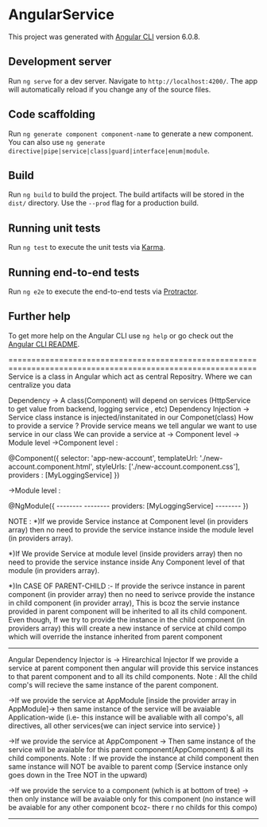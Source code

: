 # AngularService

This project was generated with [Angular CLI](https://github.com/angular/angular-cli) version 6.0.8.

## Development server

Run `ng serve` for a dev server. Navigate to `http://localhost:4200/`. The app will automatically reload if you change any of the source files.

## Code scaffolding

Run `ng generate component component-name` to generate a new component. You can also use `ng generate directive|pipe|service|class|guard|interface|enum|module`.

## Build

Run `ng build` to build the project. The build artifacts will be stored in the `dist/` directory. Use the `--prod` flag for a production build.

## Running unit tests

Run `ng test` to execute the unit tests via [Karma](https://karma-runner.github.io).

## Running end-to-end tests

Run `ng e2e` to execute the end-to-end tests via [Protractor](http://www.protractortest.org/).

## Further help

To get more help on the Angular CLI use `ng help` or go check out the [Angular CLI README](https://github.com/angular/angular-cli/blob/master/README.md).

============================================================================================================
Service is a class in Angular which act as central Repositry. Where we can centralize you data

Dependency -> A class(Component) will depend on services (HttpService to get value from backend, logging service , etc)
Dependency Injection -> Service class instance is injected/instanitated in our Componet(class)
How to provide a service ?
Provide service means we tell angular we want to use service in our class
We can provide a service at -> Component level 
                            -> Module level
->Component level : 

@Component({
  selector: 'app-new-account',
  templateUrl: './new-account.component.html',
  styleUrls: ['./new-account.component.css'],
  providers : [MyLoggingService]
})

->Module level :

@NgModule({
    --------
    --------
  providers: [MyLoggingService]
    --------
})

NOTE : *)If we provide Service instance at Component level (in providers array) then no need to 
provide the service instance inside the module level (in providers array).

*)If We provide Service at module level (inside providers array) then no need to provide the service instance
inside Any Component level of that module (in providers array).

*)In CASE OF PARENT-CHILD :- If provide the serivce instance in parent component (in provider array) then no need to serivce provide the instance in child component (in provider array), This is bcoz the servie instance provided in parent component will be inherited to all its child component.
Even though, If we try to provide the instance in the child component (in providers array) this will create a new instance of service at child compo which will override the instance inherited from parent component

-----------------------------------------------------------------------------------------------------------

Angular Dependency Injector is -> Hirearchical Injector
If we provide a service at parent component then angular will provide this service instances to that
parent component and to all its child components.
Note : All the child comp's will recieve the same instance of the parent component.

->If we provide the service at AppModule [inside the provider array in AppModule]-> then same instance of the
service will be avaiable Application-wide (i.e- this instance will be avaliable with all compo's, all directives, all other services{we can inject service into service} )

->If we provide the service at AppComponent -> Then same instance of the service will be avaiable for this 
parent component(AppComponent) & all its child components.
Note : If we provide the instance at child component then same instance will NOT be avaible to parent comp
(Service instance only goes down in the Tree NOT in the upward)

->If we provide the service to a component (which is at bottom of tree) -> then only instance will be avaiable
only for this component (no instance will be avaiable for any other component bcoz- there r no childs for this compo)


------------------------------------------------------------------------------------------------------------

